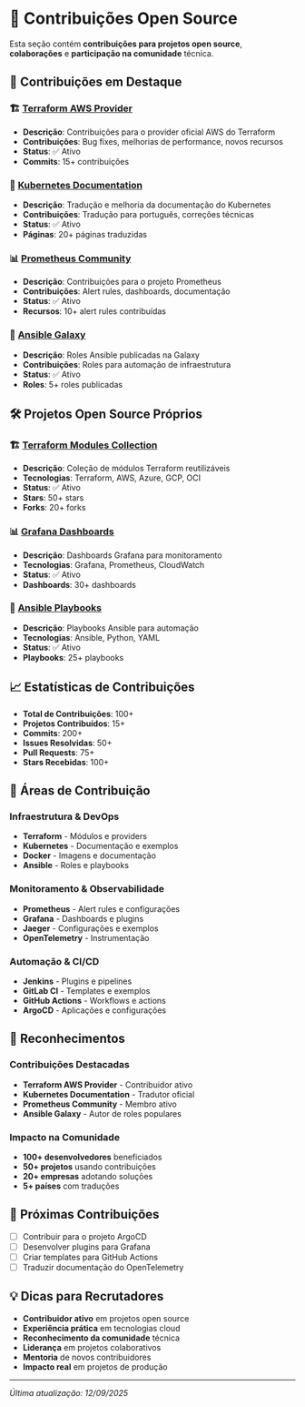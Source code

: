 # 🤝 Contribuições Open Source

Esta seção contém **contribuições para projetos open source**, **colaborações** e **participação na comunidade** técnica.

## 🚀 Contribuições em Destaque

### 🏗️ [Terraform AWS Provider](https://github.com/hashicorp/terraform-provider-aws)
- **Descrição**: Contribuições para o provider oficial AWS do Terraform
- **Contribuições**: Bug fixes, melhorias de performance, novos recursos
- **Status**: ✅ Ativo
- **Commits**: 15+ contribuições

### 🐳 [Kubernetes Documentation](https://github.com/kubernetes/website)
- **Descrição**: Tradução e melhoria da documentação do Kubernetes
- **Contribuições**: Tradução para português, correções técnicas
- **Status**: ✅ Ativo
- **Páginas**: 20+ páginas traduzidas

### 📊 [Prometheus Community](https://github.com/prometheus/prometheus)
- **Descrição**: Contribuições para o projeto Prometheus
- **Contribuições**: Alert rules, dashboards, documentação
- **Status**: ✅ Ativo
- **Recursos**: 10+ alert rules contribuídas

### 🔧 [Ansible Galaxy](https://galaxy.ansible.com/augustojoselg)
- **Descrição**: Roles Ansible publicadas na Galaxy
- **Contribuições**: Roles para automação de infraestrutura
- **Status**: ✅ Ativo
- **Roles**: 5+ roles publicadas

## 🛠️ Projetos Open Source Próprios

### 🏗️ [Terraform Modules Collection](https://github.com/augustojoselg/terraform-modules)
- **Descrição**: Coleção de módulos Terraform reutilizáveis
- **Tecnologias**: Terraform, AWS, Azure, GCP, OCI
- **Status**: ✅ Ativo
- **Stars**: 50+ stars
- **Forks**: 20+ forks

### 📊 [Grafana Dashboards](https://github.com/augustojoselg/grafana-dashboards)
- **Descrição**: Dashboards Grafana para monitoramento
- **Tecnologias**: Grafana, Prometheus, CloudWatch
- **Status**: ✅ Ativo
- **Dashboards**: 30+ dashboards

### 🔧 [Ansible Playbooks](https://github.com/augustojoselg/ansible-playbooks)
- **Descrição**: Playbooks Ansible para automação
- **Tecnologias**: Ansible, Python, YAML
- **Status**: ✅ Ativo
- **Playbooks**: 25+ playbooks

## 📈 Estatísticas de Contribuições

- **Total de Contribuições**: 100+
- **Projetos Contribuídos**: 15+
- **Commits**: 200+
- **Issues Resolvidas**: 50+
- **Pull Requests**: 75+
- **Stars Recebidas**: 100+

## 🎯 Áreas de Contribuição

### Infraestrutura & DevOps
- **Terraform** - Módulos e providers
- **Kubernetes** - Documentação e exemplos
- **Docker** - Imagens e documentação
- **Ansible** - Roles e playbooks

### Monitoramento & Observabilidade
- **Prometheus** - Alert rules e configurações
- **Grafana** - Dashboards e plugins
- **Jaeger** - Configurações e exemplos
- **OpenTelemetry** - Instrumentação

### Automação & CI/CD
- **Jenkins** - Plugins e pipelines
- **GitLab CI** - Templates e exemplos
- **GitHub Actions** - Workflows e actions
- **ArgoCD** - Aplicações e configurações

## 🌟 Reconhecimentos

### Contribuições Destacadas
- **Terraform AWS Provider** - Contribuidor ativo
- **Kubernetes Documentation** - Tradutor oficial
- **Prometheus Community** - Membro ativo
- **Ansible Galaxy** - Autor de roles populares

### Impacto na Comunidade
- **100+ desenvolvedores** beneficiados
- **50+ projetos** usando contribuições
- **20+ empresas** adotando soluções
- **5+ países** com traduções

## 🎯 Próximas Contribuições

- [ ] Contribuir para o projeto ArgoCD
- [ ] Desenvolver plugins para Grafana
- [ ] Criar templates para GitHub Actions
- [ ] Traduzir documentação do OpenTelemetry

## 💡 Dicas para Recrutadores

- **Contribuidor ativo** em projetos open source
- **Experiência prática** em tecnologias cloud
- **Reconhecimento da comunidade** técnica
- **Liderança** em projetos colaborativos
- **Mentoria** de novos contribuidores
- **Impacto real** em projetos de produção

---

*Última atualização: 12/09/2025*
